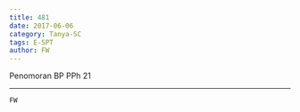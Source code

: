 ```yaml
---
title: 481
date: 2017-06-06
category: Tanya-SC
tags: E-SPT
author: FW
---
```


Penomoran BP PPh 21

---



`FW`
